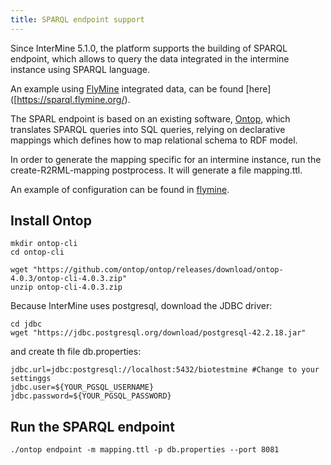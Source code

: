 ```yaml
---
title: SPARQL endpoint support
---
```


Since InterMine 5.1.0, the platform supports the building of SPARQL endpoint, which allows to query the data integrated in the intermine instance using SPARQL language.

An example using [FlyMine](https://www.flymine.org) integrated data, can be found [here] ([https://sparql.flymine.org/).

The SPARL endpoint is based on an existing software, [Ontop](https://ontop-vkg.org/), which translates SPARQL queries into SQL queries, relying on declarative mappings which defines how to map relational schema to RDF model.

In order to generate the mapping specific for an intermine instance, run the create-R2RML-mapping postprocess. It will generate a file mapping.ttl.

An example of configuration can be found in [flymine](https://github.com/intermine/flymine/blob/master/project.xml#L437).
 
## Install Ontop

```markup
mkdir ontop-cli
cd ontop-cli

wget "https://github.com/ontop/ontop/releases/download/ontop-4.0.3/ontop-cli-4.0.3.zip"
unzip ontop-cli-4.0.3.zip
```

Because InterMine uses postgresql, download the JDBC driver:

```markup
cd jdbc
wget "https://jdbc.postgresql.org/download/postgresql-42.2.18.jar"
```

and create th file db.properties:

```markup
jdbc.url=jdbc:postgresql://localhost:5432/biotestmine #Change to your settinggs
jdbc.user=${YOUR_PGSQL_USERNAME}
jdbc.password=${YOUR_PGSQL_PASSWORD}
```

##  Run the SPARQL endpoint

```markup
./ontop endpoint -m mapping.ttl -p db.properties --port 8081
```
